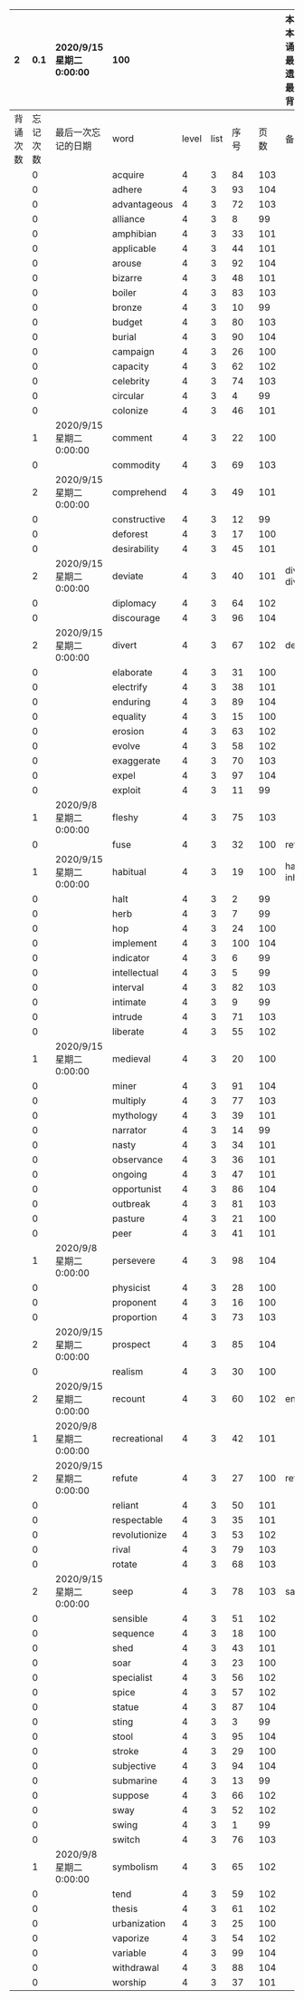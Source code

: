 |2|0.1|2020/9/15 星期二 0:00:00|100|||||本行表示本列表背诵次数，最后一次遗忘率和最后一次背诵时间||
|:--|:--|:--|:--|:--|:--|:--|:--|:--|:--|
|背诵次数|忘记次数|最后一次忘记的日期|word|level|list|序号|页数|备注|助记备注|
||0||acquire|4|3|84|103|||
||0||adhere|4|3|93|104|||
||0||advantageous|4|3|72|103|||
||0||alliance|4|3|8|99|||
||0||amphibian|4|3|33|101|||
||0||applicable|4|3|44|101|||
||0||arouse|4|3|92|104|||
||0||bizarre|4|3|48|101|||
||0||boiler|4|3|83|103|||
||0||bronze|4|3|10|99|||
||0||budget|4|3|80|103|||
||0||burial|4|3|90|104|||
||0||campaign|4|3|26|100|||
||0||capacity|4|3|62|102|||
||0||celebrity|4|3|74|103|||
||0||circular|4|3|4|99|||
||0||colonize|4|3|46|101|||
||1|2020/9/15 星期二 0:00:00|comment|4|3|22|100|||
||0||commodity|4|3|69|103|||
||2|2020/9/15 星期二 0:00:00|comprehend|4|3|49|101|||
||0||constructive|4|3|12|99|||
||0||deforest|4|3|17|100|||
||0||desirability|4|3|45|101|||
||2|2020/9/15 星期二 0:00:00|deviate|4|3|40|101|divert divorce||
||0||diplomacy|4|3|64|102|||
||0||discourage|4|3|96|104|||
||2|2020/9/15 星期二 0:00:00|divert|4|3|67|102|deviate||
||0||elaborate|4|3|31|100|||
||0||electrify|4|3|38|101|||
||0||enduring|4|3|89|104|||
||0||equality|4|3|15|100|||
||0||erosion|4|3|63|102|||
||0||evolve|4|3|58|102|||
||0||exaggerate|4|3|70|103|||
||0||expel|4|3|97|104|||
||0||exploit|4|3|11|99|||
||1|2020/9/8 星期二 0:00:00|fleshy|4|3|75|103|||
||0||fuse|4|3|32|100|refuse||
||1|2020/9/15 星期二 0:00:00|habitual|4|3|19|100|habitant inhibit||
||0||halt|4|3|2|99|||
||0||herb|4|3|7|99|||
||0||hop|4|3|24|100|||
||0||implement|4|3|100|104|||
||0||indicator|4|3|6|99|||
||0||intellectual|4|3|5|99|||
||0||interval|4|3|82|103|||
||0||intimate|4|3|9|99|||
||0||intrude|4|3|71|103|||
||0||liberate|4|3|55|102|||
||1|2020/9/15 星期二 0:00:00|medieval|4|3|20|100|||
||0||miner|4|3|91|104|||
||0||multiply|4|3|77|103|||
||0||mythology|4|3|39|101|||
||0||narrator|4|3|14|99|||
||0||nasty|4|3|34|101|||
||0||observance|4|3|36|101|||
||0||ongoing|4|3|47|101|||
||0||opportunist|4|3|86|104|||
||0||outbreak|4|3|81|103|||
||0||pasture|4|3|21|100|||
||0||peer|4|3|41|101|||
||1|2020/9/8 星期二 0:00:00|persevere|4|3|98|104|||
||0||physicist|4|3|28|100|||
||0||proponent|4|3|16|100|||
||0||proportion|4|3|73|103|||
||2|2020/9/15 星期二 0:00:00|prospect|4|3|85|104|||
||0||realism|4|3|30|100|||
||2|2020/9/15 星期二 0:00:00|recount|4|3|60|102|encounter||
||1|2020/9/8 星期二 0:00:00|recreational|4|3|42|101|||
||2|2020/9/15 星期二 0:00:00|refute|4|3|27|100|refuse||
||0||reliant|4|3|50|101|||
||0||respectable|4|3|35|101|||
||0||revolutionize|4|3|53|102|||
||0||rival|4|3|79|103|||
||0||rotate|4|3|68|103|||
||2|2020/9/15 星期二 0:00:00|seep|4|3|78|103|sap||
||0||sensible|4|3|51|102|||
||0||sequence|4|3|18|100|||
||0||shed|4|3|43|101|||
||0||soar|4|3|23|100|||
||0||specialist|4|3|56|102|||
||0||spice|4|3|57|102|||
||0||statue|4|3|87|104|||
||0||sting|4|3|3|99|||
||0||stool|4|3|95|104|||
||0||stroke|4|3|29|100|||
||0||subjective|4|3|94|104|||
||0||submarine|4|3|13|99|||
||0||suppose|4|3|66|102|||
||0||sway|4|3|52|102|||
||0||swing|4|3|1|99|||
||0||switch|4|3|76|103|||
||1|2020/9/8 星期二 0:00:00|symbolism|4|3|65|102|||
||0||tend|4|3|59|102|||
||0||thesis|4|3|61|102|||
||0||urbanization|4|3|25|100|||
||0||vaporize|4|3|54|102|||
||0||variable|4|3|99|104|||
||0||withdrawal|4|3|88|104|||
||0||worship|4|3|37|101|||
